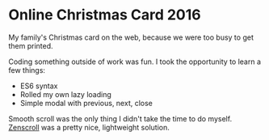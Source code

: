 # Online Christmas Card 2016
My family's Christmas card on the web, because we were too busy to get them printed.

Coding something outside of work was fun. I took the opportunity to learn a few
things:

* ES6 syntax
* Rolled my own lazy loading
* Simple modal with previous, next, close

Smooth scroll was the only thing I didn't take the time to do myself.
[Zenscroll](https://zengabor.github.io/zenscroll/) was a pretty nice,
lightweight solution.
